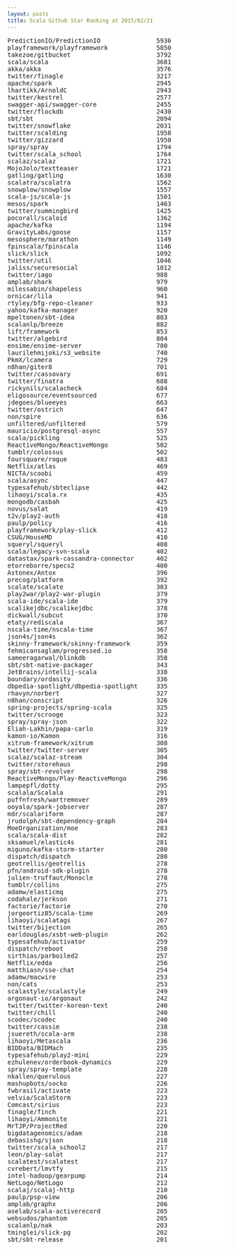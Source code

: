 ```yaml
---
layout: posts
title: Scala Github Star Ranking at 2015/02/21
---
```

<pre style="background-color: white;border: none;">
PredictionIO/PredictionIO               5936
playframework/playframework             5850
takezoe/gitbucket                       3792
scala/scala                             3681
akka/akka                               3576
twitter/finagle                         3217
apache/spark                            2945
lhartikk/ArnoldC                        2943
twitter/kestrel                         2577
swagger-api/swagger-core                2455
twitter/flockdb                         2430
sbt/sbt                                 2094
twitter/snowflake                       2031
twitter/scalding                        1958
twitter/gizzard                         1950
spray/spray                             1794
twitter/scala_school                    1764
scalaz/scalaz                           1721
MojoJolo/textteaser                     1721
gatling/gatling                         1630
scalatra/scalatra                       1562
snowplow/snowplow                       1557
scala-js/scala-js                       1501
mesos/spark                             1463
twitter/summingbird                     1425
pocorall/scaloid                        1362
apache/kafka                            1194
GravityLabs/goose                       1157
mesosphere/marathon                     1149
fpinscala/fpinscala                     1146
slick/slick                             1092
twitter/util                            1046
jaliss/securesocial                     1012
twitter/iago                            988
amplab/shark                            979
milessabin/shapeless                    960
ornicar/lila                            941
rtyley/bfg-repo-cleaner                 933
yahoo/kafka-manager                     920
mpeltonen/sbt-idea                      883
scalanlp/breeze                         882
lift/framework                          853
twitter/algebird                        804
ensime/ensime-server                    780
laurilehmijoki/s3_website               740
PkmX/lcamera                            729
n8han/giter8                            701
twitter/cassovary                       691
twitter/finatra                         688
rickynils/scalacheck                    684
eligosource/eventsourced                677
jdegoes/blueeyes                        663
twitter/ostrich                         647
non/spire                               636
unfiltered/unfiltered                   579
mauricio/postgresql-async               557
scala/pickling                          525
ReactiveMongo/ReactiveMongo             502
tumblr/colossus                         502
foursquare/rogue                        483
Netflix/atlas                           469
NICTA/scoobi                            459
scala/async                             447
typesafehub/sbteclipse                  442
lihaoyi/scala.rx                        435
mongodb/casbah                          425
novus/salat                             419
t2v/play2-auth                          418
paulp/policy                            416
playframework/play-slick                412
CSUG/HouseMD                            410
squeryl/squeryl                         408
scala/legacy-svn-scala                  402
datastax/spark-cassandra-connector      402
etorreborre/specs2                      400
Astonex/Antox                           396
precog/platform                         392
scalate/scalate                         383
play2war/play2-war-plugin               379
scala-ide/scala-ide                     379
scalikejdbc/scalikejdbc                 378
dickwall/subcut                         370
etaty/rediscala                         367
nscala-time/nscala-time                 367
json4s/json4s                           362
skinny-framework/skinny-framework       359
fehmicansaglam/progressed.io            358
sameeragarwal/blinkdb                   358
sbt/sbt-native-packager                 343
JetBrains/intellij-scala                338
boundary/ordasity                       336
dbpedia-spotlight/dbpedia-spotlight     335
rhavyn/norbert                          327
n8han/conscript                         326
spring-projects/spring-scala            325
twitter/scrooge                         323
spray/spray-json                        322
Eliah-Lakhin/papa-carlo                 319
kamon-io/Kamon                          316
xitrum-framework/xitrum                 308
twitter/twitter-server                  305
scalaz/scalaz-stream                    304
twitter/storehaus                       298
spray/sbt-revolver                      298
ReactiveMongo/Play-ReactiveMongo        296
lampepfl/dotty                          295
scalala/Scalala                         291
puffnfresh/wartremover                  289
ooyala/spark-jobserver                  287
mdr/scalariform                         287
jrudolph/sbt-dependency-graph           284
MoeOrganization/moe                     283
scala/scala-dist                        282
sksamuel/elastic4s                      281
miguno/kafka-storm-starter              280
dispatch/dispatch                       280
geotrellis/geotrellis                   278
pfn/android-sdk-plugin                  278
julien-truffaut/Monocle                 278
tumblr/collins                          275
adamw/elasticmq                         275
codahale/jerkson                        271
factorie/factorie                       270
jorgeortiz85/scala-time                 269
lihaoyi/scalatags                       267
twitter/bijection                       265
earldouglas/xsbt-web-plugin             262
typesafehub/activator                   259
dispatch/reboot                         258
sirthias/parboiled2                     257
Netflix/edda                            256
matthiasn/sse-chat                      254
adamw/macwire                           253
non/cats                                253
scalastyle/scalastyle                   249
argonaut-io/argonaut                    242
twitter/twitter-korean-text             240
twitter/chill                           240
scodec/scodec                           240
twitter/cassie                          238
jsuereth/scala-arm                      238
lihaoyi/Metascala                       236
BIDData/BIDMach                         235
typesafehub/play2-mini                  229
ezhulenev/orderbook-dynamics            229
spray/spray-template                    228
nkallen/querulous                       227
mashupbots/socko                        226
fwbrasil/activate                       223
velvia/ScalaStorm                       223
Comcast/sirius                          223
finagle/finch                           221
lihaoyi/Ammonite                        221
MrTJP/ProjectRed                        220
bigdatagenomics/adam                    218
debasishg/sjson                         218
twitter/scala_school2                   217
leon/play-salat                         217
scalatest/scalatest                     217
cvrebert/lmvtfy                         215
intel-hadoop/gearpump                   214
NetLogo/NetLogo                         212
scalaj/scalaj-http                      210
paulp/psp-view                          206
amplab/graphx                           206
aselab/scala-activerecord               205
websudos/phantom                        205
scalanlp/nak                            203
tminglei/slick-pg                       202
sbt/sbt-release                         201
</pre>

